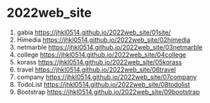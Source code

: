 # 2022web_site
1. gabia https://jhkl0514.github.io/2022web_site/01site/
2. Himedia https://jhkl0514.github.io/2022web_site/02himedia
3. netmarble https://jhkl0514.github.io/2022web_site/03netmarble
4. college https://jhkl0514.github.io/2022web_site/04college
5. korass https://jhkl0514.github.io/2022web_site/05korass
6. travel https://jhkl0514.github.io/2022web_site/06travel
7. company https://jhkl0514.github.io/2022web_site/07company
8. TodoList https://jhkl0514.github.io/2022web_site/08todolist
9. Bootstrap https://jhkl0514.github.io/2022web_site/09bootstrap
